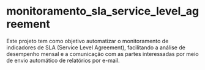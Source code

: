 # monitoramento_sla_service_level_agreement
Este projeto tem como objetivo automatizar o monitoramento de indicadores de SLA (Service Level Agreement), facilitando a análise de desempenho mensal e a comunicação com as partes interessadas por meio de envio automático de relatórios por e-mail.

